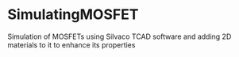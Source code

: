 # SimulatingMOSFET
Simulation of MOSFETs using Silvaco TCAD software and adding 2D materials to it to enhance its properties 
